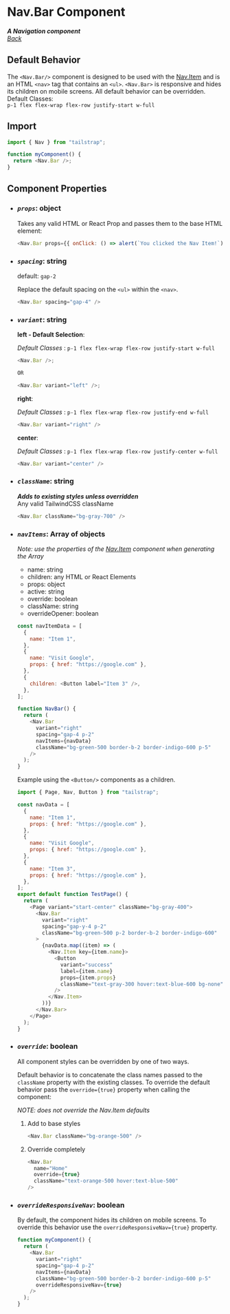 # Nav.Bar Component

**_A Navigation component_**  
_[Back](../TailStrap.MD)_

## Default Behavior

The `<Nav.Bar/>` component is designed to be used with the [Nav.Item](./Nav.Item.MD) and is an HTML `<nav>` tag that contains an `<ul>`. `<Nav.Bar>` is responsive and hides its children on mobile screens. All default behavior can be overridden.  
Default Classes:  
`p-1 flex flex-wrap flex-row justify-start w-full`

## Import

```js
import { Nav } from "tailstrap";

function myComponent() {
  return <Nav.Bar />;
}
```

## Component Properties

- ### **_`props`_**: object

  Takes any valid HTML or React Prop and passes them to the base HTML element:

  ```js
  <Nav.Bar props={{ onClick: () => alert(`You clicked the Nav Item!`) }} />
  ```

- ### **_`spacing`_**: string

  default: `gap-2`

  Replace the default spacing on the `<ul>` within the `<nav>`.

  ```js
  <Nav.Bar spacing="gap-4" />
  ```

- ### **_`variant`_**: string

  **left - Default Selection**:

  _Default Classes_ : `p-1 flex flex-wrap flex-row justify-start w-full`

  ```js
  <Nav.Bar />;

  OR

  <Nav.Bar variant="left" />;
  ```

  **right**:

  _Default Classes_ : `p-1 flex flex-wrap flex-row justify-end w-full`

  ```js
  <Nav.Bar variant="right" />
  ```

  **center**:

  _Default Classes_ : `p-1 flex flex-wrap flex-row justify-center w-full`

  ```js
  <Nav.Bar variant="center" />
  ```

- ### **_`className`_**: string

  _**Adds to existing styles unless overridden**_  
   Any valid TailwindCSS className

  ```js
  <Nav.Bar className="bg-gray-700" />
  ```

- ### **_`navItems`_**: Array of objects

  _Note:_ _use the properties of the [Nav.Item](./Nav.Item.MD) component when generating the Array_

  - name: string
  - children: any HTML or React Elements
  - props: object
  - active: string
  - override: boolean
  - className: string
  - overrideOpener: boolean

  ```js
  const navItemData = [
    {
      name: "Item 1",
    },
    {
      name: "Visit Google",
      props: { href: "https://google.com" },
    },
    {
      children: <Button label="Item 3" />,
    },
  ];

  function NavBar() {
    return (
      <Nav.Bar
        variant="right"
        spacing="gap-4 p-2"
        navItems={navData}
        className="bg-green-500 border-b-2 border-indigo-600 p-5"
      />
    );
  }
  ```

  Example using the `<Button/>` components as a children.

  ```js
  import { Page, Nav, Button } from "tailstrap";

  const navData = [
    {
      name: "Item 1",
      props: { href: "https://google.com" },
    },
    {
      name: "Visit Google",
      props: { href: "https://google.com" },
    },
    {
      name: "Item 3",
      props: { href: "https://google.com" },
    },
  ];
  export default function TestPage() {
    return (
      <Page variant="start-center" className="bg-gray-400">
        <Nav.Bar
          variant="right"
          spacing="gap-y-4 p-2"
          className="bg-green-500 p-2 border-b-2 border-indigo-600"
        >
          {navData.map((item) => (
            <Nav.Item key={item.name}>
              <Button
                variant="success"
                label={item.name}
                props={item.props}
                className="text-gray-300 hover:text-blue-600 bg-none"
              />
            </Nav.Item>
          ))}
        </Nav.Bar>
      </Page>
    );
  }
  ```

- ### **_`override`_**: boolean

  All component styles can be overridden by one of two ways.

  Default behavior is to concatenate the class names passed to the `className` property with the existing classes. To override the default behavior pass the `override={true}` property when calling the component:

  _NOTE: does not override the Nav.Item defaults_

  1. Add to base styles

     ```js
     <Nav.Bar className="bg-orange-500" />
     ```

  2. Override completely

     ```js
     <Nav.Bar
       name="Home"
       override={true}
       className="text-orange-500 hover:text-blue-500"
     />
     ```

- ### **_`overrideResponsiveNav`_**: boolean

  By default, the component hides its children on mobile screens. To override this behavior use the `overrideResponsiveNav={true}` property.

  ```js
  function myComponent() {
    return (
      <Nav.Bar
        variant="right"
        spacing="gap-4 p-2"
        navItems={navData}
        className="bg-green-500 border-b-2 border-indigo-600 p-5"
        overrideResponsiveNav={true}
      />
    );
  }
  ```
